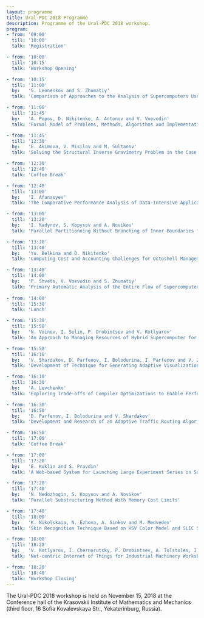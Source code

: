 ```yaml
---
layout: programme
title: Ural-PDC 2018 Programme
description: Programme of the Ural-PDC 2018 workshop.
program:
- from: '09:00'
  till: '10:00'
  talk: 'Registration'

- from: '10:00'
  till: '10:15'
  talk: 'Workshop Opening'

- from: '10:15'
  till: '11:00'
  by:   'S. Leonenkov and S. Zhumatiy'
  talk: 'Comparison of Approaches to the Analysis of Supercomputers Usage Efficiency by the Example of Lomonosov and Lomonosov-2 Supercomputers'

- from: '11:00'
  till: '11:45'
  by:   'A. Popov, D. Nikitenko, A. Antonov and V. Voevodin'
  talk: 'Formal Model of Problems, Methods, Algorithms and Implementations in the Advancing AlgoWiki Open Encyclopedia'  

- from: '11:45'
  till: '12:30'
  by:   'E. Akimova, V. Misilov and M. Sultanov'
  talk: 'Solving the Structural Inverse Gravimetry Problem in the Case of Multilayered Medium Using GPU'

- from: '12:30'
  till: '12:40'
  talk: 'Coffee Break'

- from: '12:40'
  till: '13:00'
  by:   'I. Afanasyev'
  talk: 'The Comparative Performance Analysis of Data-Intensive Applications for IBM Minsky and Newell Systems'

- from: '13:00'
  till: '13:20'
  by:   'I. Kadyrov, S. Kopysov and A. Novikov'
  talk: 'Parallel Partitionning Without Branching of Inner Boundaries for Arbitrary Domain'

- from: '13:20'
  till: '13:40'
  by:   'Yu. Belkina and D. Nikitenko'
  talk: 'Computing Cost and Accounting Challenges for Octoshell Management System'

- from: '13:40'
  till: '14:00'
  by:   'P. Shvets, V. Voevodin and S. Zhumatiy'
  talk: 'Primary Automatic Analysis of the Entire Flow of Supercomputer Applications'  
  
- from: '14:00'
  till: '15:30'
  talk: 'Lunch'

- from: '15:30'
  till: '15:50'
  by:   'N. Voinov, I. Selin, P. Drobintsev and V. Kotlyarov'
  talk: 'An Approach to Managing Resources of Hybrid Supercomputer for Photogrammetric Tasks'

- from: '15:50'
  till: '16:10'
  by:   'V. Shardakov, D. Parfenov, I. Bolodurina, I. Parfenov and V. Zaporozhko'
  talk: 'Development of Technique for Generating Adaptive Visualization of Three-Dimensional Objects in a Cloud Educational Environment'

- from: '16:10'
  till: '16:30'
  by:   'A. Levchenko'
  talk: 'Exploring Trade-offs of Compiler Optimizations to Enable Performance Portability for Multi-level Memory Hierarchies'

- from: '16:30'
  till: '16:50'
  by:   'D. Parfenov, I. Bolodurina and V. Shardakov'
  talk: 'Development and Research of an Adaptive Traffic Routing Algorithm Based on a Neural Network Approach for a Cloud System Oriented on Processing Big Data'

- from: '16:50'
  till: '17:00'
  talk: 'Coffee Break'

- from: '17:00'
  till: '17:20'
  by:   'E. Kuklin and S. Pravdin'
  talk: 'A Web-based System for Launching Large Experiment Series on Supercomputers'

- from: '17:20'
  till: '17:40'
  by:   'N. Nedozhogin, S. Kopysov and A. Novikov'
  talk: 'Parallel Substructuring Method With Memory Cost Limits'

- from: '17:40'
  till: '18:00'
  by:   'K. Nikolskaia, N. Ezhova, A. Sinkov and M. Medvedev'
  talk: 'Skin Recognition Technique Based on HSV Color Model and SLIC Segmentation Method'

- from: '18:00'
  till: '18:20'
  by:   'V. Kotlyarov, I. Chernorutsky, P. Drobintsev, A. Tolstoles, I. Khrustaleva and L. Kotlyarova'
  talk: 'Net-centric Internet of Things for Industrial Machinery Workshop'

- from: '18:20'
  till: '18:40'
  talk: 'Workshop Closing'
---
```


The Ural-PDC 2018 workshop is held on November 15, 2018 at the Conference hall of the Krasovskii Institute of Mathematics and Mechanics (third floor, 16 Sofia Kovalevskaya Str., Yekaterinburg, Russia).
